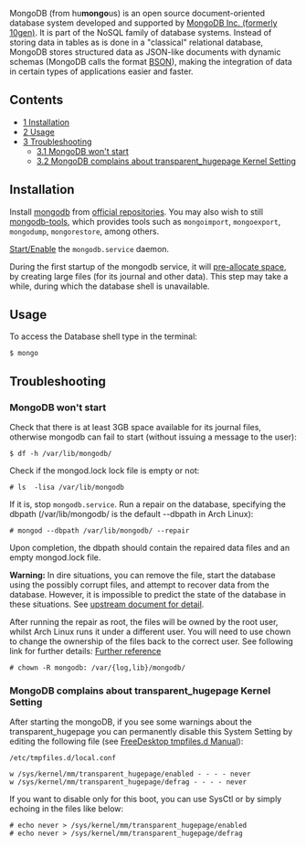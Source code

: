 MongoDB (from hu**mongo**us) is an open source document-oriented database system developed and supported by [MongoDB Inc. (formerly 10gen)](http://www.mongodb.com/). It is part of the NoSQL family of database systems. Instead of storing data in tables as is done in a "classical" relational database, MongoDB stores structured data as JSON-like documents with dynamic schemas (MongoDB calls the format [BSON](http://bsonspec.org/)), making the integration of data in certain types of applications easier and faster.

## Contents

*   [1 Installation](#Installation)
*   [2 Usage](#Usage)
*   [3 Troubleshooting](#Troubleshooting)
    *   [3.1 MongoDB won't start](#MongoDB_won.27t_start)
    *   [3.2 MongoDB complains about transparent_hugepage Kernel Setting](#MongoDB_complains_about_transparent_hugepage_Kernel_Setting)

## Installation

Install [mongodb](https://www.archlinux.org/packages/?name=mongodb) from [official repositories](/index.php/Official_repositories "Official repositories"). You may also wish to still [mongodb-tools](https://www.archlinux.org/packages/?name=mongodb-tools), which provides tools such as `mongoimport`, `mongoexport`, `mongodump`, `mongorestore`, among others.

[Start/Enable](/index.php/Systemd#Using_units "Systemd") the `mongodb.service` daemon.

During the first startup of the mongodb service, it will [pre-allocate space](https://docs.mongodb.com/manual/faq/storage/#preallocated-data-files), by creating large files (for its journal and other data). This step may take a while, during which the database shell is unavailable.

## Usage

To access the Database shell type in the terminal:

```
$ mongo

```

## Troubleshooting

### MongoDB won't start

Check that there is at least 3GB space available for its journal files, otherwise mongodb can fail to start (without issuing a message to the user):

```
$ df -h /var/lib/mongodb/

```

Check if the mongod.lock lock file is empty or not:

```
# ls  -lisa /var/lib/mongodb

```

If it is, stop `mongodb.service`. Run a repair on the database, specifying the dbpath (/var/lib/mongodb/ is the default --dbpath in Arch Linux):

```
# mongod --dbpath /var/lib/mongodb/ --repair

```

Upon completion, the dbpath should contain the repaired data files and an empty mongod.lock file.

**Warning:** In dire situations, you can remove the file, start the database using the possibly corrupt files, and attempt to recover data from the database. However, it is impossible to predict the state of the database in these situations. See [upstream document for detail](https://docs.mongodb.com/manual/tutorial/recover-data-following-unexpected-shutdown/).

After running the repair as root, the files will be owned by the root user, whilst Arch Linux runs it under a different user. You will need to use chown to change the ownership of the files back to the correct user. See following link for further details: [Further reference](http://earlz.net/view/2011/03/11/0015/mongodb-and-arch-linux)

```
# chown -R mongodb: /var/{log,lib}/mongodb/

```

### MongoDB complains about transparent_hugepage Kernel Setting

After starting the mongoDB, if you see some warnings about the transparent_hugepage you can permanently disable this System Setting by editing the following file (see [FreeDesktop tmpfiles.d Manual](https://www.freedesktop.org/software/systemd/man/tmpfiles.d.html)):

 `/etc/tmpfiles.d/local.conf` 
```
w /sys/kernel/mm/transparent_hugepage/enabled - - - - never
w /sys/kernel/mm/transparent_hugepage/defrag - - - - never

```

If you want to disable only for this boot, you can use SysCtl or by simply echoing in the files like below:

```
# echo never > /sys/kernel/mm/transparent_hugepage/enabled
# echo never > /sys/kernel/mm/transparent_hugepage/defrag

```